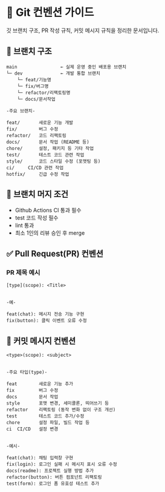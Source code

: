 # 🧠 Git 컨벤션 가이드

깃 브랜치 구조, PR 작성 규칙, 커밋 메시지 규칙을 정리한 문서입니다.  

## 📂 브랜치 구조

```plaintext
main                ← 실제 운영 중인 배포용 브랜치
└─ dev              ← 개발 통합 브랜치
    └─ feat/기능명
    └─ fix/버그명
    └─ refactor/리팩토링명
    └─ docs/문서작업

-주요 브랜치-

feat/	    새로운 기능 개발
fix/	    버그 수정
refactor/	코드 리팩토링
docs/	    문서 작업 (README 등)
chore/	    설정, 패키지 등 기타 작업
test/	    테스트 코드 관련 작업
style/	    코드 스타일 수정 (포맷팅 등)
ci/	    CI/CD 관련 작업
hotfix/	    긴급 수정 작업
```

## 🔐 브랜치 머지 조건
- Github Actions CI 통과 필수
- test 코드 작성 필수
- lint 통과
- 최소 1인의 리뷰 승인 후 merge

## ✅ Pull Request(PR) 컨벤션
### PR 제목 예시
```
[type](scope): <Title>


-예-

feat(chat): 메시지 전송 기능 구현
fix(button): 클릭 이벤트 오류 수정
```

## 💬 커밋 메시지 컨벤션
```plaintext
<type>(scope): <subject>


-주요 타입(type)-

feat	    새로운 기능 추가
fix	        버그 수정
docs	    문서 작업
style	    포맷 변경, 세미콜론, 띄어쓰기 등
refactor	리팩토링 (동작 변화 없이 구조 개선)
test    	테스트 코드 추가/수정
chore	    설정 파일, 빌드 작업 등
ci	CI/CD   설정 변경


-예시-

feat(chat): 채팅 입력창 구현
fix(login): 로그인 실패 시 메시지 표시 오류 수정
docs(readme): 프로젝트 실행 방법 추가
refactor(button): 버튼 컴포넌트 리팩토링
test(form): 로그인 폼 유효성 테스트 추가
```
